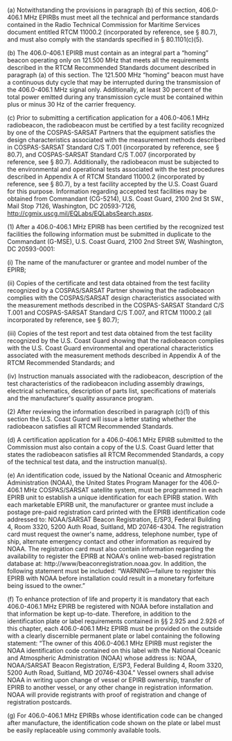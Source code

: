 (a) Notwithstanding the provisions in paragraph (b) of this section, 406.0-406.1 MHz EPIRBs must meet all the technical and performance standards contained in the Radio Technical Commission for Maritime Services document entitled RTCM 11000.2 (incorporated by reference, see § 80.7), and must also comply with the standards specified in § 80.1101(c)(5).

(b) The 406.0-406.1 EPIRB must contain as an integral part a “homing” beacon operating only on 121.500 MHz that meets all the requirements described in the RTCM Recommended Standards document described in paragraph (a) of this section. The 121.500 MHz “homing” beacon must have a continuous duty cycle that may be interrupted during the transmission of the 406.0-406.1 MHz signal only. Additionally, at least 30 percent of the total power emitted during any transmission cycle must be contained within plus or minus 30 Hz of the carrier frequency.

(c) Prior to submitting a certification application for a 406.0-406.1 MHz radiobeacon, the radiobeacon must be certified by a test facility recognized by one of the COSPAS-SARSAT Partners that the equipment satisfies the design characteristics associated with the measurement methods described in COSPAS-SARSAT Standard C/S T.001 (incorporated by reference, see § 80.7), and COSPAS-SARSAT Standard C/S T.007 (incorporated by reference, see § 80.7). Additionally, the radiobeacon must be subjected to the environmental and operational tests associated with the test procedures described in Appendix A of RTCM Standard 11000.2 (incorporated by reference, see § 80.7), by a test facility accepted by the U.S. Coast Guard for this purpose. Information regarding accepted test facilities may be obtained from Commandant (CG-5214), U.S. Coast Guard, 2100 2nd St SW., Mail Stop 7126, Washington, DC 20593-7126, http://cgmix.uscg.mil/EQLabs/EQLabsSearch.aspx.

(1) After a 406.0-406.1 MHz EPIRB has been certified by the recognized test facilities the following information must be submitted in duplicate to the Commandant (G-MSE), U.S. Coast Guard, 2100 2nd Street SW, Washington, DC 20593-0001:

(i) The name of the manufacturer or grantee and model number of the EPIRB;

(ii) Copies of the certificate and test data obtained from the test facility recognized by a COSPAS/SARSAT Partner showing that the radiobeacon complies with the COSPAS/SARSAT design characteristics associated with the measurement methods described in the COSPAS-SARSAT Standard C/S T.001 and COSPAS-SARSAT Standard C/S T.007, and RTCM 11000.2 (all incorporated by reference, see § 80.7);

(iii) Copies of the test report and test data obtained from the test facility recognized by the U.S. Coast Guard showing that the radiobeacon complies with the U.S. Coast Guard environmental and operational characteristics associated with the measurement methods described in Appendix A of the RTCM Recommended Standards; and

(iv) Instruction manuals associated with the radiobeacon, description of the test characteristics of the radiobeacon including assembly drawings, electrical schematics, description of parts list, specifications of materials and the manufacturer's quality assurance program.

(2) After reviewing the information described in paragraph (c)(1) of this section the U.S. Coast Guard will issue a letter stating whether the radiobeacon satisfies all RTCM Recommended Standards.

(d) A certification application for a 406.0-406.1 MHz EPIRB submitted to the Commission must also contain a copy of the U.S. Coast Guard letter that states the radiobeacon satisfies all RTCM Recommended Standards, a copy of the technical test data, and the instruction manual(s).

(e) An identification code, issued by the National Oceanic and Atmospheric Administration (NOAA), the United States Program Manager for the 406.0-406.1 MHz COSPAS/SARSAT satellite system, must be programmed in each EPIRB unit to establish a unique identification for each EPIRB station. With each marketable EPIRB unit, the manufacturer or grantee must include a postage pre-paid registration card printed with the EPIRB identification code addressed to: NOAA/SARSAT Beacon Registration, E/SP3, Federal Building 4, Room 3320, 5200 Auth Road, Suitland, MD 20746-4304. The registration card must request the owner's name, address, telephone number, type of ship, alternate emergency contact and other information as required by NOAA. The registration card must also contain information regarding the availability to register the EPIRB at NOAA's online web-based registration database at: http://www/beaconregistration.noaa.gov. In addition, the following statement must be included: “WARNING—failure to register this EPIRB with NOAA before installation could result in a monetary forfeiture being issued to the owner.”
              

(f) To enhance protection of life and property it is mandatory that each 406.0-406.1 MHz EPIRB be registered with NOAA before installation and that information be kept up-to-date. Therefore, in addition to the identification plate or label requirements contained in §§ 2.925 and 2.926 of this chapter, each 406.0-406.1 MHz EPIRB must be provided on the outside with a clearly discernible permanent plate or label containing the following statement: “The owner of this 406.0-406.1 MHz EPIRB must register the NOAA identification code contained on this label with the National Oceanic and Atmospheric Administration (NOAA) whose address is: NOAA, NOAA/SARSAT Beacon Registration, E/SP3, Federal Building 4, Room 3320, 5200 Auth Road, Suitland, MD 20746-4304.” Vessel owners shall advise NOAA in writing upon change of vessel or EPIRB ownership, transfer of EPIRB to another vessel, or any other change in registration information. NOAA will provide registrants with proof of registration and change of registration postcards.

(g) For 406.0-406.1 MHz EPIRBs whose identification code can be changed after manufacture, the identification code shown on the plate or label must be easily replaceable using commonly available tools.

